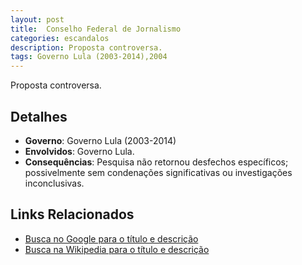 ```yaml
---
layout: post
title:  Conselho Federal de Jornalismo
categories: escandalos
description: Proposta controversa.
tags: Governo Lula (2003-2014),2004
---
```


Proposta controversa.

## Detalhes
- **Governo**: Governo Lula (2003-2014)
- **Envolvidos**: Governo Lula.
- **Consequências**: Pesquisa não retornou desfechos específicos; possivelmente sem condenações significativas ou investigações inconclusivas.

## Links Relacionados
- [Busca no Google para o título e descrição](https://www.google.com/search?q=Conselho%20Federal%20de%20Jornalismo%20Proposta%20controversa.%20Governo%20Lula%20%282003-2014%29)
- [Busca na Wikipedia para o título e descrição](https://en.wikipedia.org/w/index.php?search=Conselho%20Federal%20de%20Jornalismo%20Proposta%20controversa.%20Governo%20Lula%20%282003-2014%29)
